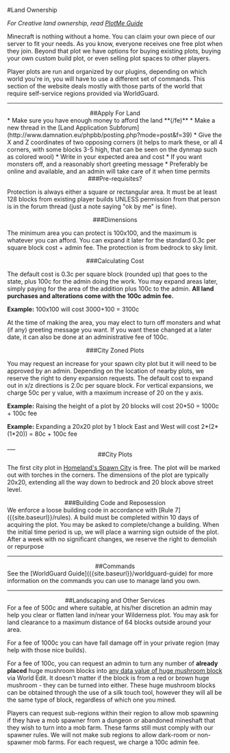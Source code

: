 ---
---
#Land Ownership

*For Creative land ownership, read [PlotMe Guide]({{site.baseurl}}/plotme-guide)*

Minecraft is nothing without a home. You can claim your own piece of our server to fit your needs. As you know, everyone receives one free plot when they join. Beyond that plot we have options for buying existing plots, buying your own custom build plot, or even selling plot spaces to other players.

Player plots are run and organized by our plugins, depending on which world you're in, you will have to use a different set of commands. This section of the website deals mostly with those parts of the world that require self-service regions provided via WorldGuard.

___

<div style="text-align: center;" markdown="1">
##Apply For Land
</div>
* Make sure you have enough money to afford the land **(/fe)**
* Make a new thread in the [Land Application Subforum](http://www.damnation.eu/phpbb/posting.php?mode=post&f=39)
* Give the X and Z coordinates of two opposing corners (it helps to mark these, or all 4 corners, with some blocks 3-5 high, that can be seen on the dynmap such as colored wool)
* Write in your expected area and cost
* If you want monsters off, and a reasonably short greeting message
* Preferably be online and available, and an admin will take care of it when time permits

<div style="text-align: center;" markdown="1">
###Pre-requisites?
</div>

Protection is always either a square or rectangular area. It must be at least 128 blocks from existing player builds UNLESS permission from that person is in the forum thread (just a note saying "ok by me" is fine).

<div style="text-align: center;" markdown="1">
###Dimensions
</div>

The minimum area you can protect is 100x100, and the maximum is whatever you can afford. You can expand it later for the standard 0.3c per square block cost + admin fee. The protection is from bedrock to sky limit.

<div style="text-align: center;" markdown="1">
###Calculating Cost
</div>

The default cost is 0.3c per square block (rounded up) that goes to the state, plus 100c for the admin doing the work. You may expand areas later, simply paying for the area of the addition plus 100c to the admin. <b>All land purchases and alterations come with the 100c admin fee.</b>

<p><b>Example:</b> 100x100 will cost 3000+100 = 3100c</p>

At the time of making the area, you may elect to turn off monsters and what (if any) greeting message you want. If you want these changed at a later date, it can also be done at an administrative fee of 100c.

<div style="text-align: center;" markdown="1">
###City Zoned Plots
</div>

You may request an increase for your spawn city plot but it will need to be approved by an admin. Depending on the location of nearby plots, we reserve the right to deny expansion requests. The default cost to expand out in x/z directions is 2.0c per square block. For vertical expansions, we charge 50c per y value, with a maximum increase of 20 on the y axis.

<p><b>Example:</b> Raising the height of a plot by 20 blocks will cost 20*50 = 1000c + 100c fee</p>
<p><b>Example:</b> Expanding a 20x20 plot by 1 block East and West will cost 2*(2*(1*20)) = 80c + 100c fee</p>
___

<div style="text-align: center;" markdown="1">
##City Plots
</div>

The first city plot in [Homeland's Spawn City]({{site.baseurl}}/homeland) is free. The plot will be marked out with torches in the corners. The dimensions of the plot are typically 20x20, extending all the way down to bedrock and 20 block above street level.

<div style="text-align: center;" markdown="1">
###Building Code and Reposession
</div>
We enforce a loose building code in accordance with [Rule 7]({{site.baseurl}}/rules). A build must be completed within 10 days of acquiring the plot. You may be asked to complete/change a building. When the initial time period is up, we will place a warning sign outside of the plot. After a week with no significant changes, we reserve the right to demolish or repurpose

___

<div style="text-align: center;" markdown="1">
##Commands
</div>
See the [WorldGuard Guide]({{site.baseurl}}/worldguard-guide) for more information on the commands you can use to manage land you own.

___

<div style="text-align: center;" markdown="1">
##Landscaping and Other Services
</div>
For a fee of 500c and where suitable, at his/her discretion an admin may help you clear or flatten land in/near your Wilderness plot. You may ask for land clearance to a maximum distance of 64 blocks outside around your area.

For a fee of 1000c you can have fall damage off in your private region (may help with those nice builds).

For a fee of 100c, you can request an admin to turn any number of <b>already placed</b> huge mushroom blocks into <a href="http://minecraft.gamepedia.com/Mushroom_(block)#Block_data">any data value of huge mushroom block</a> via World Edit. It doesn't matter if the block is from a red or brown huge mushroom - they can be turned into either. These huge mushroom blocks can be obtained through the use of a silk touch tool, however they will all be the same type of block, regardless of which one you mined.

Players can request sub-regions within their region to allow mob spawning if they have a mob spawner from a dungeon or abandoned mineshaft that they wish to turn into a mob farm. These farms still must comply with our spawner rules. We will not make sub regions to allow dark-room or non-spawner mob farms. For each request, we charge a 100c admin fee.

